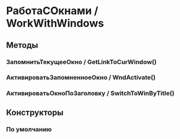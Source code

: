 
# РаботаСОкнами / WorkWithWindows

## Методы
    
### ЗапомнитьТекущееОкно / GetLinkToCurWindow()
    
### АктивироватьЗапомненноеОкно / WndActivate()
    
### АктивироватьОкноПоЗаголовку / SwitchToWinByTitle()
    
## Конструкторы

  
### По умолчанию